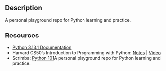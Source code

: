 ## Description
A personal playground repo for Python learning and practice.

## Resources
- [Python 3.13.1 Documentation](https://docs.python.org/3/)
- Harvard CS50’s Introduction to Programming with Python: [Notes](https://cs50.harvard.edu/python/2022/) | [Video](https://www.youtube.com/watch?v=nLRL_NcnK-4&list=PLG89yezH97iysjKYEMX96QNefiZUlNtRz&index=23)
- Scrimba: [Python 101](https://scrimba.com/learn-python-c03/~00)A personal playground repo for Python learning and practice.